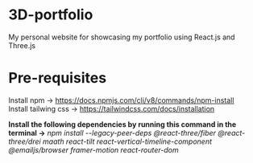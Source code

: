# 3D-portfolio
My personal website for showcasing my portfolio using React.js and Three.js

# Pre-requisites
Install npm -> https://docs.npmjs.com/cli/v8/commands/npm-install  
Install tailwing css -> https://tailwindcss.com/docs/installation  


__Install the following dependencies by running this command in the terminal ->__  _npm install --legacy-peer-deps @react-three/fiber @react-three/drei maath react-tilt react-vertical-timeline-component @emailjs/browser framer-motion react-router-dom_
